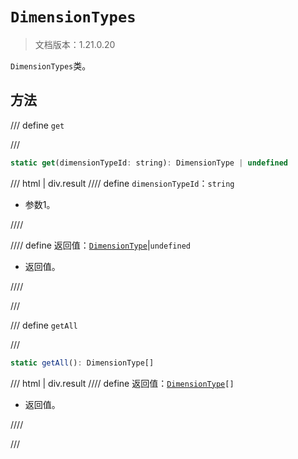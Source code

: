 # `DimensionTypes`

> 文档版本：1.21.0.20

`DimensionTypes`类。

## 方法

/// define
`get`


///

```js
static get(dimensionTypeId: string): DimensionType | undefined
```

/// html | div.result
//// define
`dimensionTypeId`：`string`

- 参数1。


////

//// define
返回值：[`DimensionType`](../dimensiontype.md)|`undefined`

- 返回值。


////

///


/// define
`getAll`


///

```js
static getAll(): DimensionType[]
```

/// html | div.result
//// define
返回值：<code><a href="../dimensiontype.md">DimensionType</a>[]</code>

- 返回值。


////

///

